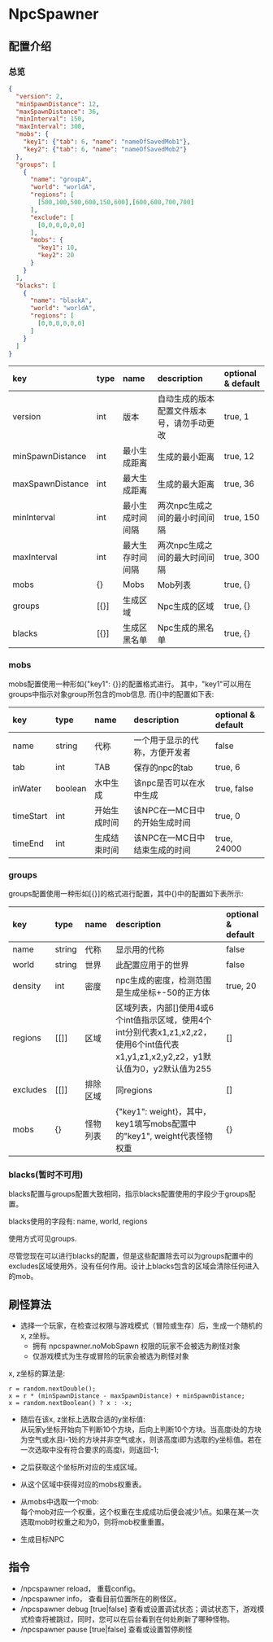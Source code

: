 # NpcSpawner

## 配置介绍
### 总览
```json
{
  "version": 2,
  "minSpawnDistance": 12,
  "maxSpawnDistance": 36,
  "minInterval": 150,
  "maxInterval": 300,
  "mobs": {
    "key1": {"tab": 6, "name": "nameOfSavedMob1"},
    "key2": {"tab": 6, "name": "nameOfSavedMob2"}
  },
  "groups": [
    {
      "name": "groupA",
      "world": "worldA",
      "regions": [
        [500,100,500,600,150,600],[600,600,700,700]
      ],
      "exclude": [
        [0,0,0,0,0,0]
      ],
      "mobs": {
        "key1": 10,
        "key2": 20
      }
    }
  ],
  "blacks": [
    {
      "name": "blackA",
      "world": "worldA",
      "regions": [
        [0,0,0,0,0,0]
      ]
    }
  ]
}

```

|key|type|name|description|optional & default|
|:---|:---|:---|:---|:---|
|version|int|版本|自动生成的版本配置文件版本号，请勿手动更改|true, 1|
|minSpawnDistance|int|最小生成距离|生成的最小距离|true, 12|
|maxSpawnDistance|int|最大生成距离|生成的最大距离|true, 36|
|minInterval|int|最小生成时间间隔|两次npc生成之间的最小时间间隔|true, 150|
|maxInterval|int|最大生存时间间隔|两次npc生成之间的最大时间间隔|true, 300|
|mobs|\{\}|Mobs|Mob列表|true, {}|
|groups|\[\{\}\]|生成区域|Npc生成的区域|true, \{\}|
|blacks|\[\{\}\]|生成区黑名单|Npc生成的黑名单|true, \{\}|

### mobs
mobs配置使用一种形如\{"key1": \{\}\}的配置格式进行。
其中，"key1"可以用在groups中指示对象group所包含的mob信息.
而\{\}中的配置如下表:

|key|type|name|description|optional & default|
|:---|:---|:---|:---|:---|
|name|string|代称|一个用于显示的代称，方便开发者|false|
|tab|int|TAB|保存的npc的tab|true, 6|
|inWater|boolean|水中生成|该npc是否可以在水中生成|true, false|
|timeStart|int|开始生成时间|该NPC在一MC日中的开始生成时间|true, 0|
|timeEnd|int|生成结束时间|该NPC在一MC日中结束生成的时间|true, 24000|

### groups
groups配置使用一种形如\[\{\}\]的格式进行配置，其中{}中的配置如下表所示:

|key|type|name|description|optional & default|
|:---|:---|:---|:---|:---|
|name|string|代称|显示用的代称|false|
|world|string|世界|此配置应用于的世界|false|
|density|int|密度|npc生成的密度，检测范围是生成坐标+-50的正方体|true, 20|
|regions|\[\[\]\]|区域|区域列表，内部\[\]使用4或6个int值指示区域，使用4个int分别代表x1,z1,x2,z2，使用6个int值代表x1,y1,z1,x2,y2,z2，y1默认值为0，y2默认值为255|\[\]|
|excludes|\[\[\]\]|排除区域|同regions|\[\]|
|mobs|\{\}|怪物列表|\{"key1": weight\}，其中，key1填写mobs配置中的"key1", weight代表怪物权重|\{\}|

### blacks(暂时不可用)
blacks配置与groups配置大致相同，指示blacks配置使用的字段少于groups配置。

blacks使用的字段有: name, world, regions

使用方式可见groups.

尽管您现在可以进行blacks的配置，但是这些配置除去可以为groups配置中的excludes区域使用外，没有任何作用。设计上blacks包含的区域会清除任何进入的mob。

## 刷怪算法

* 选择一个玩家，在检查过权限与游戏模式（冒险或生存）后，生成一个随机的x, z坐标。
  * 拥有 npcspawner.noMobSpawn 权限的玩家不会被选为刷怪对象
  * 仅游戏模式为生存或冒险的玩家会被选为刷怪对象
  
x, z坐标的算法是:
```
r = random.nextDouble();
x = r * (minSpawnDistance - maxSpawnDistance) + minSpawnDistance;
x = random.nextBoolean() ? x : -x;
```

* 随后在该x, z坐标上选取合适的y坐标值:  
从玩家y坐标开始向下判断10个方块，后向上判断10个方块。当高度i处的方块为空气或水且i-1处的方块并非空气或水，则该高度i即为选取的y坐标值。若在一次选取中没有符合要求的高度i，则返回-1;

* 之后获取这个坐标所对应的生成区域。
* 从这个区域中获得对应的mobs权重表。
* 从mobs中选取一个mob:  
  每个mob对应一个权重，这个权重在生成成功后便会减少1点。如果在某一次选取mob时权重之和为0，则将mob权重重置。
* 生成目标NPC

## 指令
* /npcspawner reload， 重载config。
* /npcspawner info， 查看目前位置所在的刷怪区。
* /npcspawner debug \[true|false\] 查看或设置调试状态；调试状态下，游戏模式检查将被跳过，同时，您可以在后台看到在何处刷新了哪种怪物。
* /npcspawner pause \[true|false\] 查看或设置暂停刷怪